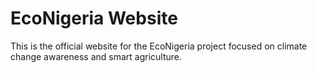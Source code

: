 # EcoNigeria Website
This is the official website for the EcoNigeria project focused on climate change awareness and smart agriculture.